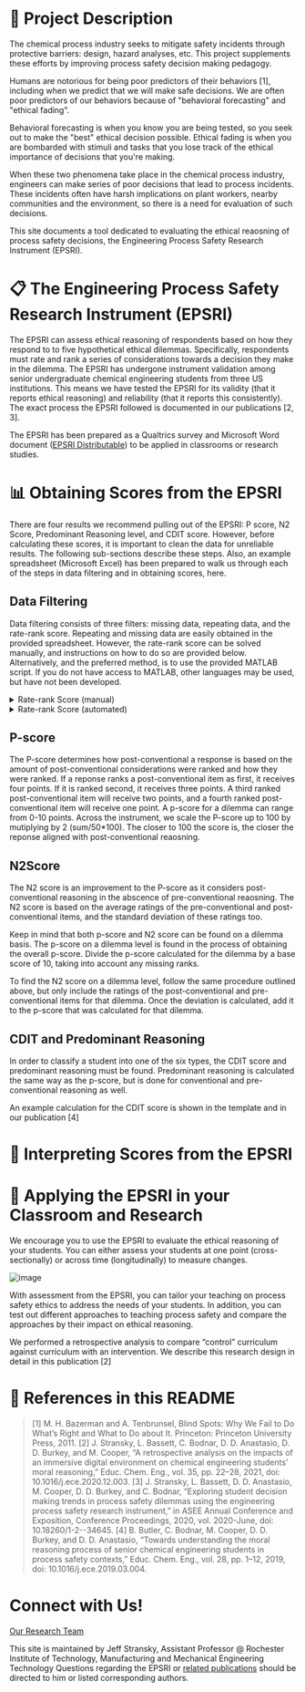 # :closed_book: Project Description

The chemical process industry seeks to mitigate safety incidents through protective barriers: design, hazard analyses, etc. This project supplements these efforts by improving process safety decision making pedagogy.

Humans are notorious for being poor predictors of their behaviors [1], including when we predict that we will make safe decisions. We are often poor predictors of our behaviors because of "behavioral forecasting" and "ethical fading". 

Behavioral forecasting is when you know you are being tested, so you seek out to make the "best" ethical decision possible. Ethical fading is when you are bombarded with stimuli and tasks that you lose track of the ethical importance of decisions that you're making.

When these two phenomena take place in the chemical process industry, engineers can make series of poor decisions that lead to process incidents. These incidents often have harsh implications on plant workers, nearby communities and the environment, so there is a need for evaluation of such decisions.

This site documents a tool dedicated to evaluating the ethical reaosning of process safety decisions, the Engineering Process Safety Research Instrument (EPSRI).

# :clipboard: The Engineering Process Safety Research Instrument (EPSRI)
 
The EPSRI can assess ethical reasoning of respondents based on how they respond to to five hypothetical ethical dilemmas. Specifically, respondents must rate and rank a series of considerations towards a decision they make in the dilemma. The EPSRI has undergone instrument validation among senior undergraduate chemical engineering students from three US institutions. This means we have tested the EPSRI for its validity (that it reports ethical reasoning) and reliability (that it reports this consistently). The exact process the EPSRI followed is documented in our publications [2, 3].

 The EPSRI has been prepared as a Qualtrics survey and Microsoft Word document ([EPSRI Distributable](https://github.com/jefskyy/Process-Safety-Decision-Making/tree/main/EPSRI%20Distributable)) to be applied in classrooms or research studies.

# :bar_chart: Obtaining Scores from the EPSRI

There are four results we recommend pulling out of the EPSRI: P score, N2 Score, Predominant Reasoning level, and CDIT score. However, before calculating these scores, it is important to clean the data for unreliable results. The following sub-sections describe these steps. Also, an example spreadsheet (Microsoft Excel) has been prepared to walk us through each of the steps in data filtering and in obtaining scores, here.

## Data Filtering
Data filtering consists of three filters: missing data, repeating data, and the rate-rank score. Repeating and missing data are easily obtained in the provided spreadsheet. However, the rate-rank score can be solved manually, and instructions on how to do so are provided below. Alternatively, and the preferred method, is to use the provided  MATLAB script. If you do not have access to MATLAB, other languages may be used, but have not been developed.

<details>
  <summary>Rate-rank Score (manual)</summary>

Next to the students ranks, make a table that resembles the one shown below (if its not there already in the provided template).

<img width="684" alt="Picture1" src="https://github.com/jefskyy/Process-Safety-Decision-Making/assets/44849178/d2dff9d7-dbf5-457f-91fb-4ff842bb570a">

To begin the rate-rank score, look at the items the student has ranked. Starting with the first ranked item, find the rating for the item. If there are no items rated higher than that item, put a 0 under the “most” column. If there is an item or items that are rated higher, it is an “inconsistency.” Put the number of inconsistencies in the “most” column. Continue this for the remaining items for all of the students. Once this is completed, move to the “rate-rank” score section of the table. Under the “most” column, multiply the number of inconsistencies in the “most” column from the first section. Second is multiplied by three, third is multiplied by two and fourth is multiplied by one. Under the “score” column, find the total of the values for the rate-rank score. A sample calculation is given below.

<img width="731" alt="Picture 2" src="https://github.com/jefskyy/Process-Safety-Decision-Making/assets/44849178/1ca62db7-1370-4c48-ab71-68aeaee04bd1">

The first ranked item was item five, which was rated four. No item was rated higher than that item, so there are no inconsistencies. Item 6 was rated 3. There are four items rated higher than item 6 (3, 5, 9 and 11), however, item 5 was ranked higher than item six so it does not count as an inconsistency. There are only three inconsistencies for the second ranked item. Item 8 was was rated 1. There are ten items rated higher than item 8, however, items 5 and 6 were ranked higher than item 8 so they do not count as inconsistencies. There are 8 inconsistencies for the third ranked item. Item 3 was rated 4. There are no items rated higher than item 3, so there are no inconsistencies at this level. The above table should look like the one below.

<img width="714" alt="Picture3" src="https://github.com/jefskyy/Process-Safety-Decision-Making/assets/44849178/c04b8e60-fe82-49bf-b9aa-c13b34a9f823">

The rate-rank score for this student on this dilemma is 25. Complete this for all the students for every dilemma. Once this is done, go back to the master table that summarizes all of the tests. Add all of the scores for each students to find their rate-rank score. In order to find the cut-off value, you have to determine the highest possible rate-rank score. This can be found using the below equation.

<img width="682" alt="Picture4" src="https://github.com/jefskyy/Process-Safety-Decision-Making/assets/44849178/01a1565f-ccd1-4768-96ed-b10c30c943ab">

Where N is the number of items for that dilemma and n is the number of dilemmas. The cut-off score is one third of the highest possible rate rank score. 





<details>
  <summary>Tips for manually calculating the rate-rank socre</summary>
-Give yourself a lot of time to find the rate-rank score when calculating manually. 

-Make an initial run through the dilemma where you only record the students who would have a 0 rate-rank score. As soon as you come across a student where you have 0 count of inconsistencies, skip it and come back to it. This is a lot easier on your head. 
      
-If a student is missing a rate for an item, it counts as an inconsistency. 
      
-If a student ranks an item but there is no rate for it, all of the items (except for the items ranked higher than that one) are considered inconsistencies. For example, in the previous example, it the student ranked item 3 as fourth, but did not rate item three, there would be nine inconsistencies. 
      
-If a student ranks a consideration which is not in the dilemma, all of the items (except for the items ranked higher than that one) are considered inconsistencies.
      
-If a student ranks a consideration twice, both rank occurrences are considered inconsistencies. 

</details>






</details>

<details>
  <summary>Rate-rank Score (automated)</summary>

Video instructions: https://youtu.be/VMCIeS56H8E

[MATLAB Script]([url](https://github.com/jefskyy/Process-Safety-Decision-Making/blob/main/RateRankOrganizer.m))


</details>

## P-score

The P-score determines how post-conventional a response is based on the amount of post-conventional considerations were ranked and how they were ranked. If a reponse ranks a post-conventional item as first, it receives four points. If it is ranked second, it receives three points. A third ranked post-conventional item will receive two points, and a fourth ranked post-conventional item will receive one point. A p-score for a dilemma can range from 0-10 points. Across the instrument, we scale the P-score up to 100 by mutiplying by 2 (sum/50*100). The closer to 100 the score is, the closer the reponse aligned with post-conventional reaosning.

## N2Score

The N2 score is an improvement to the P-score as it considers post-conventional reasoning in the abscence of pre-conventional reaosning. The N2 score is based on the average ratings of the pre-conventional and post-conventional items, and the standard deviation of these ratings too.

Keep in mind that both p-score and N2 score can be found on a dilemma basis. The p-score on a dilemma level is found in the process of obtaining the overall p-score. Divide the p-score calculated for the dilemma by a base score of 10, taking into account any missing ranks. 

To find the N2 score on a dilemma level, follow the same procedure outlined above, but only include the ratings of the post-conventional and pre-conventional items for that dilemma. Once the deviation is calculated, add it to the p-score that was calculated for that dilemma.

## CDIT and Predominant Reasoning

In order to classify a student into one of the six types, the CDIT score and predominant reasoning must be found. Predominant reasoning is calculated the same way as the p-score, but is done for conventional and pre-conventional reasoning as well.

An example calculation for the CDIT score is shown in the template and in our publication [4]

# :blue_book: Interpreting Scores from the EPSRI






# :ledger: Applying the EPSRI in your Classroom and Research

We encourage you to use the EPSRI to evaluate the ethical reasoning of your students. You can either assess your students at one point (cross-sectionally) or across time (longitudinally) to measure changes.

![image](https://github.com/jefskyy/Process-Safety-Decision-Making/assets/44849178/f6316837-409a-44af-af3f-469cd268d375)

With assessment from the EPSRI, you can tailor your teaching on process safety ethics to address the needs of your students. In addition, you can test out different approaches to teaching process safety and compare the approaches by their impact on ethical reasoning.

We performed a retrospective analysis to compare “control” curriculum against curriculum with an intervention. We describe this research design in detail in this publication [2]




# :bookmark_tabs: References in this README
> [1] M. H. Bazerman and A. Tenbrunsel, Blind Spots: Why We Fail to Do What’s Right and What to Do about It. Princeton: Princeton University Press, 2011.
> [2] J. Stransky, L. Bassett, C. Bodnar, D. D. Anastasio, D. D. Burkey, and M. Cooper, “A retrospective analysis on the impacts of an immersive digital environment on chemical engineering students’ moral reasoning,” Educ. Chem. Eng., vol. 35, pp. 22–28, 2021, doi: 10.1016/j.ece.2020.12.003.
> [3] J. Stransky, L. Bassett, D. D. Anastasio, M. Cooper, D. D. Burkey, and C. Bodnar, “Exploring student decision making trends in process safety dilemmas using the engineering process safety research instrument,” in ASEE Annual Conference and Exposition, Conference Proceedings, 2020, vol. 2020-June, doi: 10.18260/1-2--34645.
> [4] B. Butler, C. Bodnar, M. Cooper, D. D. Burkey, and D. D. Anastasio, “Towards understanding the moral reasoning process of senior chemical engineering students in process safety contexts,” Educ. Chem. Eng., vol. 28, pp. 1–12, 2019, doi: 10.1016/j.ece.2019.03.004.



# Connect with Us!
[Our Research Team](https://github.com/jefskyy/Process-Safety-Decision-Making/blob/main/EPSRI%20Team.md)

This site is maintained by Jeff Stransky, Assistant Professor @ Rochester Institute of Technology, Manufacturing and Mechanical Engineering Technology
Questions regarding the EPSRI or [related publications](https://github.com/jefskyy/Process-Safety-Decision-Making/blob/main/Relevant-Publications.md) should be directed to him or listed corresponding authors.


